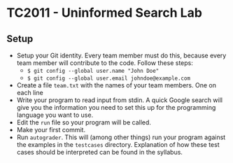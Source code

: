 # TC2011 - Uninformed Search Lab

## Setup

- Setup your Git identity. Every team member must do this, because every team
  member will contribute to the code. Follow these steps:
    - `$ git config --global user.name "John Doe"`
    - `$ git config --global user.email johndoe@example.com`
- Create a file `team.txt` with the names of your team members. One on each line
- Write your program to read input from stdin. A quick Google search will give 
  you the information you need to set this up for the programming language you 
  want to use.
- Edit the `run` file so your program will be called.
- Make your first commit.
- Run `autograder`. This will (among other things) run your program against the
  examples in the `testcases` directory. Explanation of how these test cases
  should be interpreted can be found in the syllabus.

